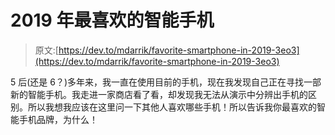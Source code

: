 # 2019 年最喜欢的智能手机

> 原文:[https://dev.to/mdarrik/favorite-smartphone-in-2019-3eo3](https://dev.to/mdarrik/favorite-smartphone-in-2019-3eo3)

5 后(还是 6？)多年来，我一直在使用目前的手机，现在我发现自己正在寻找一部新的智能手机。我走进一家商店看了看，却发现我无法从演示中分辨出手机的区别。所以我想我应该在这里问一下其他人喜欢哪些手机！所以告诉我你最喜欢的智能手机品牌，为什么！